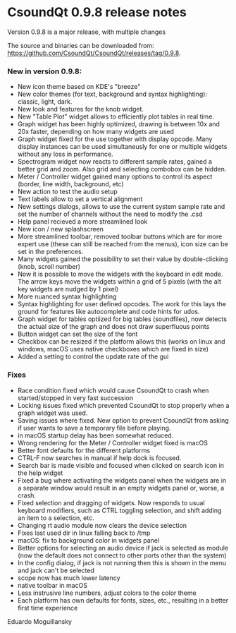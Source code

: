 # CsoundQt 0.9.8 release notes

Version 0.9.8 is a major release, with multiple changes

The source and binaries can be downloaded from: <https://github.com/CsoundQt/CsoundQt/releases/tag/0.9.8>.

### New in version 0.9.8:

* New icon theme based on KDE's "breeze"
* New color themes (for text, background and syntax highlighting): classic, light, dark.
* New look and features for the knob widget.
* New "Table Plot" widget allows to efficiently plot tables in real time.
* Graph widget has been highly optimized, drawing is between 10x and 20x faster,
  depending on how many widgets are used
* Graph widget fixed for the use together with display opcode. Many display instances can be used simultaneusly for one or multiple widgets without any loss in performance.
* Spectrogram widget now reacts to different sample rates, gained a better grid and zoom. Also grid and selecting combobox can be hidden.
* Meter / Controller widget gained many options to control its aspect (border, line width, background, etc)
* New action to test the audio setup
* Text labels allow to set a vertical alignment
* New settings dialogs, allows to use the current system sample rate and set the
  number of channels without the need to modify the .csd
* Help panel recieved a more streamlined look
* New icon / new splashscreen
* More streamlined toolbar, removed toolbar buttons which are for more expert use
  (these can still be reached from the menus), icon size can be set in the preferences.
* Many widgets gained the possibility to set their value by double-clicking (knob, scroll number)
* Now it is possible to move the widgets with the keyboard in edit mode. The arrow keys move the
  widgets within a grid of 5 pixels (with the alt key widgets are nudged by 1 pixel)
* More nuanced syntax highlighting
* Syntax highlighting for user defined opcodes. The work for this lays the ground for features like autocomplete and code hints for udos.
* Graph widget for tables optiized for big tables (soundfiles),  now detects the actual size of the graph and does not draw superfluous points
* Button widget can set the size of the font
* Checkbox can be resized if the platform allows this (works on linux and windows, macOS uses native checkboxes which are fixed in size)
* Added a setting to control the update rate of the gui

### Fixes

* Race condition fixed which would cause CsoundQt to crash when started/stopped in very fast succession
* Locking issues fixed which prevented CsoundQt to stop properly when a graph widget was used.
* Saving issues where fixed. New option to prevent CsoundQt from asking if user wants to save a temporary file before playing.
* in macOS startup delay has been somewhat reduced.
* Wrong rendering for the Meter / Controller widget fixed is macOS
* Better font defaults for the different platforms
* CTRL-F now searches in manual if help dock is focused.
* Search bar is made visible and focused when clicked on search icon in the help widget
* Fixed a bug where activating the widgets panel when the widgets are in a separate window would
  result in an empty widgets panel or, worse, a crash.
* Fixed selection and dragging of widgets. Now responds to usual keyboard modifiers, such as CTRL toggling selection, and shift adding an item to a selection, etc.
* Changing rt audio module now clears the device selection
* Fixes last used dir in linux falling back to /tmp
* macOS: fix to background color in widgets panel
* Better options for selecting an audio device if jack is selected as module (now the default does not connect to other ports other than the system)
* In the config dialog, if jack is not running then this is shown in the menu and jack can't be selected
* scope now has much lower latency
* native toolbar in macOS
* Less instrusive line numbers, adjust colors to the color theme
* Each platform has own defaults for fonts, sizes, etc., resulting in a better first time experience

Eduardo Moguillansky
